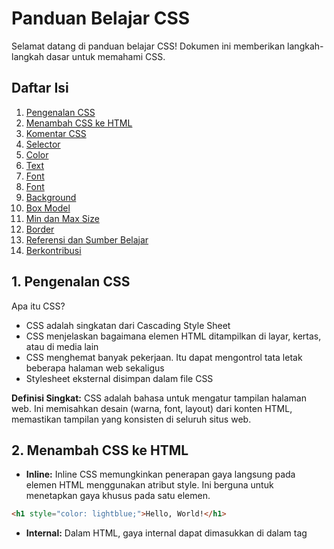 # Panduan Belajar CSS

Selamat datang di panduan belajar CSS! Dokumen ini memberikan langkah-langkah dasar untuk memahami CSS.

## Daftar Isi

1. [Pengenalan CSS](#1-pengenalan-CSS)
2. [Menambah CSS ke HTML](#2-menambah-css-ke-html)
3. [Komentar CSS](#3-komentar-css)
4. [Selector](#4-selector)
5. [Color](#5-color)
6. [Text](#6-text)
7. [Font](#7-font)
8. [Font](#7-font)
9. [Background](#7-background)
10. [Box Model](#7-box-model)
11. [Min dan Max Size](#7-min-dan-max-size)
12. [Border](#7-border)
13. [Referensi dan Sumber Belajar](#8-referensi-dan-sumber-belajar)
14. [Berkontribusi](#9-berkontribusi)

## 1. Pengenalan CSS

Apa itu CSS?

- CSS adalah singkatan dari Cascading Style Sheet
- CSS menjelaskan bagaimana elemen HTML ditampilkan di layar, kertas, atau di media lain
- CSS menghemat banyak pekerjaan. Itu dapat mengontrol tata letak beberapa halaman web sekaligus
- Stylesheet eksternal disimpan dalam file CSS

**Definisi Singkat:** CSS adalah bahasa untuk mengatur tampilan halaman web. Ini memisahkan desain (warna, font, layout) dari konten HTML, memastikan tampilan yang konsisten di seluruh situs web.

## 2. Menambah CSS ke HTML

- **Inline:** Inline CSS memungkinkan penerapan gaya langsung pada elemen HTML menggunakan atribut style. Ini berguna untuk menetapkan gaya khusus pada satu elemen.

```html
<h1 style="color: lightblue;">Hello, World!</h1>
```

- **Internal:** Dalam HTML, gaya internal dapat dimasukkan di dalam tag <style> yang terletak di bagian <head> dokumen. Ini memungkinkan penulisan gaya langsung di dalam file HTML.

```html
<head>
  <style>
    body {
      background-color: lightblue;
    }
  </style>
</head>
```

- **Eksternal:** Dengan menggunakan file CSS terpisah, gaya dapat diorganisir dan dipisahkan dari HTML. File CSS ini kemudian dihubungkan ke dokumen HTML menggunakan tag <link> di bagian <head>.

```html
<head>
  <link rel="stylesheet" type="text/css" href="style.css" />
</head>
```

## 3. Komentar CSS

- **Komentar:** digunakan untuk memberikan keterangan pada kode. Mereka tidak mempengaruhi tampilan halaman web dan hanya berguna sebagai panduan bagi pengembang.

```css
/* ini adalah komentar yang tidak akan di execute oleh program */
```

## 4. Selector

- **Element:** Memilih elemen HTML berdasarkan tipe elemennya.
  Contoh: `p` untuk memilih semua elemen paragraf.
- **ID:** Memilih elemen berdasarkan atribut ID uniknya.
  Contoh: `#header` untuk memilih elemen dengan ID "header".
- **Class:** Memilih elemen berdasarkan atribut class.
  Contoh: `.button` untuk memilih semua elemen dengan class "button".
- **Gabungan:** Menggabungkan beberapa selector untuk memilih elemen yang memenuhi kriteria tertentu.
  Contoh: `nav ul` untuk memilih semua elemen `<ul>` yang berada di dalam elemen `<nav>`.
- **Anak (Child):** Memilih elemen yang merupakan anak langsung dari elemen lain.
  Contoh: `ul > li` untuk memilih semua elemen `<li>` yang langsung berada di dalam elemen `<ul>`.
- **Pseudo-class:** Memilih elemen berdasarkan keadaan atau status tertentu.
  Contoh: `:hover` untuk memilih elemen ketika kursor berada di atasnya.
- **Pseudo-element:** Memilih bagian-bagian spesifik dari suatu elemen.
  Contoh: `::first-line` untuk memilih baris pertama dari suatu elemen teks.

Contoh penggunaan beberapa selector:

```css
/* Selector Elemen */
p {
  color: blue;
}

/* Selector ID */
#header {
  font-size: 20px;
}

/* Selector Class */
.button {
  background-color: green;
}

/* Selector Gabungan */
nav ul {
  list-style-type: none;
}

/* Selector Anak */
ul > li {
  font-weight: bold;
}

/* Selector Pseudo-class */
a:hover {
  text-decoration: underline;
}

/* Selector Pseudo-element */
p::first-line {
  font-style: italic;
}
```

## 5. Color

color digunakan untuk mengatur warna teks pada elemen HTML. Nilai dapat berupa nama warna, kode hex, nilai RGB, atau nilai RGBA (dengan transparansi).
Contoh:

```css
p {
  color: red; /* Nama warna */
}

h1 {
  color: #3498db; /* Kode warna hex */
}

a {
  color: rgb(255, 0, 0); /* Nilai RGB (merah) */
}

.transparent-bg {
  color: rgba(0, 0, 255, 0.5); /* Biru dengan transparansi 0.5 */
}
```

## 6. Text

Dalam contoh ini, properti CSS text digunakan untuk mengontrol warna, ukuran, penataan, kapitalisasi, dan jarak huruf pada teks. Sementara properti text-decoration digunakan untuk mengatur dekorasi teks seperti garis bawah, menghilangkan dekorasi, dan menentukan jenis garis melintang pada teks.

```css
/* Mengatur warna dan ukuran teks */
p {
  color: #333;
  font-size: 16px;
}

/* Menentukan penataan teks tengah */
h1 {
  text-align: center;
}

/* Mengubah kapitalisasi teks */
h2 {
  text-transform: uppercase;
}

/* Menentukan jarak antar huruf */
span {
  letter-spacing: 2px;
}
/* Mengatur dekorasi teks menjadi garis bawah */
a {
  text-decoration: underline;
}

/* Menghilangkan dekorasi teks */
a.no-decoration {
  text-decoration: none;
}

/* Menentukan jenis garis melintang pada teks */
p.crossed {
  text-decoration: line-through;
}
```

## 7. Font

Dalam contoh ini, properti CSS seperti font-family, font-size, font-weight, dan font-style digunakan untuk mengatur berbagai aspek font pada elemen HTML. Font-family menentukan jenis font yang akan digunakan, font-size menentukan ukuran font, font-weight menentukan ketebalan, dan font-style menentukan apakah teks harus dimiringkan atau tidak. Properti-properti ini memungkinkan pengaturan yang fleksibel dan sesuai dengan desain yang diinginkan.

```css
/* Menentukan jenis font dan ukuran untuk seluruh body */
body {
  font-family: "Arial", sans-serif;
  font-size: 16px;
}

/* Menentukan gaya font untuk heading level 1 */
h1 {
  font-family: "Georgia", serif;
  font-weight: bold;
  font-size: 24px;
}

/* Menentukan ukuran dan gaya huruf tebal untuk elemen dengan class 'highlight' */
.highlight {
  font-size: 18px;
  font-weight: bold;
}

/* Menggunakan font dengan gaya miring pada elemen dengan class 'italic-text' */
.italic-text {
  font-style: italic;
}

/* Menentukan gaya font berdasarkan tingkat kepentingan */
h1 {
  font-weight: bold;
}

h2 {
  font-weight: normal;
}

/* Mengatur warna dan bayangan teks */
h3 {
  color: #007bff;
  text-shadow: 2px 2px 4px rgba(0, 0, 0, 0.5);
}
```

## 8. Background

- **Background-color:** Menentukan warna latar belakang.
- **Background-image:** Menambahkan gambar latar belakang.
- **Background-size:** Mengatur ukuran gambar latar belakang (contoh: `cover` untuk menutupi seluruh elemen).
- **Background-position:** Menentukan posisi gambar latar belakang.
- **Background-repeat:** Menentukan apakah gambar latar belakang diulang atau tidak.

```css
/* Menentukan warna latar belakang */
body {
  background-color: #f0f0f0;
}

/* Menambahkan gambar latar belakang */
.header {
  background-image: url("header-background.jpg");
  background-size: cover;
  background-position: center;
}

/* Menggabungkan warna dan gambar latar belakang */
.call-to-action {
  background-color: #007bff;
  background-image: url("cta-icon.png");
  background-repeat: no-repeat;
  background-position: right center;
  color: #fff;
  padding: 20px;
}

/* Menerapkan efek transparansi pada latar belakang */
.transparent-box {
  background-color: rgba(255, 255, 255, 0.7);
  padding: 10px;
}
```

## 9. Box Model

**Box Model** pada CSS adalah cara elemen HTML direpresentasikan sebagai kotak, terdiri dari beberapa bagian: content, padding, border, dan margin.

- **Content:** Bagian isi elemen (teks, gambar, dll.).
- **Padding:** Ruang tambahan di sekeliling konten, memberikan jarak antara konten dan batas elemen.
- **Border:** Garis batas di sekitar padding, memberikan kerangka elemen.
- **Margin:** Ruang tambahan di luar border, memberikan jarak antara elemen ini dan elemen lain di sekitarnya.

```css
/* Mendefinisikan box model untuk elemen dengan class 'box' */
.box {
  width: 200px; /* Lebar konten */
  height: 100px; /* Tinggi konten */
  padding: 10px; /* Ruang padding */
  border: 2px solid #333; /* Garis border */
  margin: 20px; /* Ruang margin */
}
```

## 10. Min dan Max Size

- **min-width:** Menetapkan lebar minimum untuk suatu elemen.
- **max-width:** Menetapkan lebar maksimum untuk suatu elemen.
- **min-height:** Menetapkan tinggi minimum untuk suatu elemen.
- **max-height:** Menetapkan tinggi maksimum untuk suatu elemen.

```css
/* Menetapkan lebar minimum dan tinggi minimum untuk elemen 'box' */
.box {
  min-width: 200px; /* Lebar minimum 200px */
  min-height: 150px; /* Tinggi minimum 150px */
}

/* Menetapkan lebar maksimum untuk elemen 'image-container' */
.image-container {
  max-width: 100%; /* Lebar maksimum sesuai dengan lebar parent */
}

/* Menetapkan tinggi maksimum untuk elemen 'scrollable-section' */
.scrollable-section {
  max-height: 400px; /* Tinggi maksimum 400px */
}

/* Menggabungkan lebar minimum dan maksimum untuk elemen 'responsive-box' */
.responsive-box {
  min-width: 100px; /* Lebar minimum 100px */
  max-width: 300px; /* Lebar maksimum 300px */
}

/* Menggunakan dimensi relatif untuk elemen 'percentage-dimensions' */
.percentage-dimensions {
  width: 50%; /* Lebar 50% dari lebar parent */
  height: 75vh; /* Tinggi 75% dari tinggi viewport */
}
```

## 11. Border

**Border** digunakan untuk menentukan garis batas suatu elemen. Garis batas ini bisa berupa garis solid, putus-putus, bergelombang, atau tidak ada garis batas sama sekali.

- **Komponen Border:**  
  -- 2px: Ketebalan garis (dapat diubah sesuai kebutuhan).
  -- solid: Jenis garis (solid, dashed, dotted, dsb.).
  -- red: Warna garis (nama warna, kode hex, dll.).
- **Komponen Optional:**  
  -- border-radius: Menambahkan sudut melengkung pada border.
  -- border-style: Menentukan jenis garis secara terpisah.
  -- border-color: Menentukan warna border secara terpisah.

```css
/* Border dengan sudut melengkung (border-radius) */
.rounded-box {
  border: 2px solid #3498db;
  border-radius: 10px; /* Sudut melengkung 10px */
}

/* Jenis border yang berbeda pada setiap sisi (border-style) */
.different-borders {
  border-top: 3px dashed #e74c3c; /* Garis putus-putus merah di bagian atas */
  border-right: 2px dotted #27ae60; /* Garis titik-hubung hijau di bagian kanan */
  border-bottom: 4px double #f39c12; /* Garis ganda oranye di bagian bawah */
  border-left: 1px solid #3498db; /* Garis solid biru di bagian kiri */
}

/* Warna border yang berbeda untuk setiap sisi (border-color) */
.colored-borders {
  border-width: 2px;
  border-top-color: #e74c3c; /* Warna merah di bagian atas */
  border-right-color: #27ae60; /* Warna hijau di bagian kanan */
  border-bottom-color: #f39c12; /* Warna oranye di bagian bawah */
  border-left-color: #3498db; /* Warna biru di bagian kiri */
}
```

## 12. Referensi dan Sumber Belajar

- [MDN Web Docs](https://developer.mozilla.org/en-US/docs/Web/CSS)
- [W3Schools](https://www.w3schools.com/css/default.asp)
- [ProgrammerZamanNow](https://www.youtube.com/watch?v=8FhmFuGLhaQ)

## 13. Berkontribusi

Jika Anda menemui masalah atau memiliki saran, silakan berkontribusi pada rencana ini dengan melakukan fork repositori dan mengirim pull request.

Selamat belajar! 🚀
